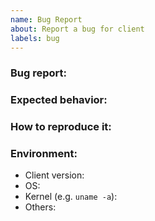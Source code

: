 ```yaml
---
name: Bug Report
about: Report a bug for client
labels: bug
---
```


### Bug report:

<!-- Please describe what is actually happening -->

### Expected behavior:

<!-- Please describe what you expect to happen -->

### How to reproduce it:

<!-- How can a maintainer reproduce this issue (please be detailed) -->

### Environment:

- Client version:
- OS:
- Kernel (e.g. `uname -a`):
- Others:
